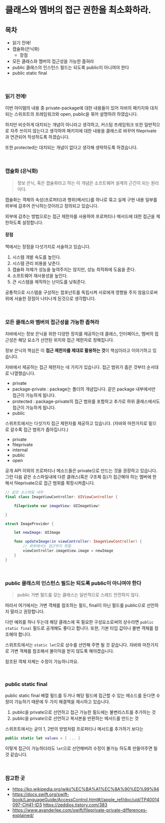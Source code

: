 # 클래스와 멤버의 접근 권한을 최소화하라.

## 목차
- 읽기 전에!
- 캡슐화(은닉화)
    - 장점
- 모든 클래스와 멤버의 접근성을 가능한 좁혀라
- public 클래스의 인스턴스 필드는 되도록 public이 아니여야 한다
- public static final

<br>

### 읽기 전에!
이번 아이템의 내용 중 private-package에 대한 내용들이 있어 자바의 패키지와 대치되는 스위프트의 프레임워크와 open, public을 묶어 설명하려 하였습니다.

하지만 비슷하게 대치되는 개념이 아니라고 생각하고, 커스텀 프레임워크 또한 일반적으로 자주 쓰이지 않는다고 생각하여 패키지에 대한 내용을 클래스로 바꾸어 fileprivate과 연관되어 작성하도록 하겠습니다.

또한 protected는 대치되는 개념이 없다고 생각해 생략하도록 하겠습니다.

<br>

### 캡슐화 (은닉화)
> 정보 은닉, 혹은 캡슐화라고 하는 이 개념은 소프트웨어 설계의 근간이 되는 원리이다.

캡슐화는 객체의 속성(프로퍼티)과 행위(메서드)를 하나로 묶고 실제 구현 내용 일부를 외부에 감추어 은닉하는것이라고 정의되고 있습니다.

외부에 감추는 방법으로는 접근 제한자를 사용하여 프로퍼티나 메서드에 대한 접근을 제한하도록 설정합니다.

#### 장점
책에서는 장점을 다섯가지로 서술하고 있습니다.
1. 시스템 개발 속도를 높인다.
2. 시스템 관리 비용을 낮춘다.
3. 캡슐화 자체가 성능을 높여주지는 않지만, 성능 최적화에 도움을 준다.
4. 소프트웨어 재사용성을 높인다.
5. 큰 시스템을 제작하는 난이도를 낮춰준다.

공통적으로 시스템을 구성하는 컴포넌트를 독립시켜 서로에게 영향을 주지 않음으로써 위에 서술한 장점이 나타나게 된것으로 생각합니다.

<br>

### 모든 클래스와 멤버의 접근성을 가능한 좁혀라
자바에서는 정보 은닉을 위한 다양한 장치를 제공하는데 클래스, 인터페이스, 멤버의 접근성은 해당 요소가 선언된 위치와 접근 제한자로 정해집니다.

정보 은닉의 핵심은 이 **접근 제한자를 제대로 활용하는 것**이 핵심이라고 이야기하고 있습니다.

자바에서 제공하는 접근 제한자는 네 가지가 있습니다. 
접근 범위가 좁은 것부터 순서대로 나열했습니다.
- private
- package-private 
: package는 폴더의 개념입니다. 같은 package 내부에서만 접근이 가능하게 됩니다. 
- protected : package-private의 접근 범위를 포함하고 추가로 하위 클래스에서도 접근이 가능하게 됩니다.
- public

스위프트에서는 다섯가지 접근 제한자를 제공하고 있습니다. 
(자바와 마찬가지로 밑으로 갈수록 접근 범위가 좁아집니다.)
- private
- fileprivate
- internal
- public
- open

공개 API 이외의 프로퍼티나 메소드들은 private으로 만드는 것을 권장하고 있습니다.
그런 다음 같은 소스파일내에 다른 클래스(혹은 구조체 등)가 접근해야 하는 멤버에 한해서 fileprivate으로 접근 범위를 확장시켜줍니다.

```swift
// 같은 소스파일 내부
final class ImageViewController: UIViewController {

    fileprivate var imageView: UIImageView!

}

struct ImageProvider {

    let newImage: UIImage

    func updateImage(in viewController: ImageViewController) {
        // 외부에서는 접근하지 못함.
        viewController.imageView.image = newImage
    }
}

```

<br>

### public 클래스의 인스턴스 필드는 되도록 public이 아니여야 한다
> public 가변 필드를 갖는 클래스는 일반적으로 스레드 안전하지 않다.

따라서 여기에서는 가변 객체를 참조하는 필드, final이 아닌 필드를 public으로 선언하지 말라고 권장합니다.

다만 예외를 하나 두는데 해당 클래스에 꼭 필요한 구성요소로써의 상수라면 `public static final` 필드로 공개해도 좋다고 합니다.
또한, 기본 타입 값이나 불변 객체를 참조해야 합니다.

스위프트에서는 `static let`으로 상수를 선언해 주면 될 것 같습니다. 자바와 마찬가지로 가변 객체를 참조해서 불이익을 받지 않도록 해야겠습니다.

참조된 객체 자체는 수정이 가능하니까요.

<br>

### public static final
public static final 배열 필드를 두거나 해당 필드에 접근할 수 있는 메소드를 둔다면 수정이 가능하기 때문에 두 가지 해결책을 제시하고 있습니다.

1. public을 private으로 선언하고 접근 가능한 필드에는 불변리스트를 추가하는 것
2. public을 private으로 선언하고 복사본을 반환하는 메서드를 만드는 것

스위프트에서는 굳이 1, 2번의 방법처럼 프로퍼티나 메서드를 추가하기 보다는
```swift 
public static let values = [ ... ]
```

이렇게 접근이 가능하더라도 `let`으로 선언해버려 수정이 불가능 하도록 만들어주면 될 것 같습니다.

<br>

### 참고한 곳
- https://ko.wikipedia.org/wiki/%EC%BA%A1%EC%8A%90%ED%99%94
- https://docs.swift.org/swift-book/LanguageGuide/AccessControl.html#//apple_ref/doc/uid/TP40014097-CH41-ID3
https://zeddios.tistory.com/383
- https://www.avanderlee.com/swift/fileprivate-private-differences-explained/
